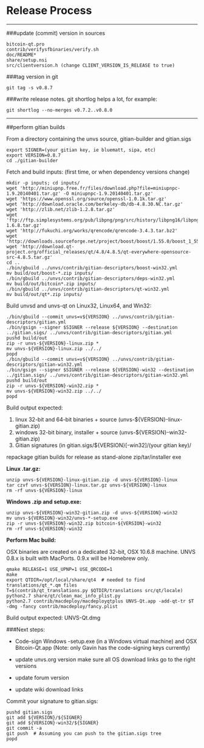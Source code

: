 Release Process
====================

* * *

###update (commit) version in sources


	bitcoin-qt.pro
	contrib/verifysfbinaries/verify.sh
	doc/README*
	share/setup.nsi
	src/clientversion.h (change CLIENT_VERSION_IS_RELEASE to true)

###tag version in git

	git tag -s v0.8.7

###write release notes. git shortlog helps a lot, for example:

	git shortlog --no-merges v0.7.2..v0.8.0

* * *

##perform gitian builds

 From a directory containing the unvs source, gitian-builder and gitian.sigs
  
	export SIGNER=(your gitian key, ie bluematt, sipa, etc)
	export VERSION=0.8.7
	cd ./gitian-builder

 Fetch and build inputs: (first time, or when dependency versions change)

	mkdir -p inputs; cd inputs/
	wget 'http://miniupnp.free.fr/files/download.php?file=miniupnpc-1.9.20140401.tar.gz' -O miniupnpc-1.9.20140401.tar.gz'
	wget 'https://www.openssl.org/source/openssl-1.0.1k.tar.gz'
	wget 'http://download.oracle.com/berkeley-db/db-4.8.30.NC.tar.gz'
	wget 'http://zlib.net/zlib-1.2.8.tar.gz'
	wget 'ftp://ftp.simplesystems.org/pub/libpng/png/src/history/libpng16/libpng-1.6.8.tar.gz'
	wget 'http://fukuchi.org/works/qrencode/qrencode-3.4.3.tar.bz2'
	wget 'http://downloads.sourceforge.net/project/boost/boost/1.55.0/boost_1_55_0.tar.bz2'
	wget 'http://download.qt-project.org/official_releases/qt/4.8/4.8.5/qt-everywhere-opensource-src-4.8.5.tar.gz'
	cd ..
	./bin/gbuild ../unvs/contrib/gitian-descriptors/boost-win32.yml
	mv build/out/boost-*.zip inputs/
	./bin/gbuild ../unvs/contrib/gitian-descriptors/deps-win32.yml
	mv build/out/bitcoin*.zip inputs/
	./bin/gbuild ../unvs/contrib/gitian-descriptors/qt-win32.yml
	mv build/out/qt*.zip inputs/

 Build unvsd and unvs-qt on Linux32, Linux64, and Win32:
  
	./bin/gbuild --commit unvs=v${VERSION} ../unvs/contrib/gitian-descriptors/gitian.yml
	./bin/gsign --signer $SIGNER --release ${VERSION} --destination ../gitian.sigs/ ../unvs/contrib/gitian-descriptors/gitian.yml
	pushd build/out
	zip -r unvs-${VERSION}-linux.zip *
	mv unvs-${VERSION}-linux.zip ../../
	popd
	./bin/gbuild --commit unvs=v${VERSION} ../unvs/contrib/gitian-descriptors/gitian-win32.yml
	./bin/gsign --signer $SIGNER --release ${VERSION}-win32 --destination ../gitian.sigs/ ../unvs/contrib/gitian-descriptors/gitian-win32.yml
	pushd build/out
	zip -r unvs-${VERSION}-win32.zip *
	mv unvs-${VERSION}-win32.zip ../../
	popd

  Build output expected:

  1. linux 32-bit and 64-bit binaries + source (unvs-${VERSION}-linux-gitian.zip)
  2. windows 32-bit binary, installer + source (unvs-${VERSION}-win32-gitian.zip)
  3. Gitian signatures (in gitian.sigs/${VERSION}[-win32]/(your gitian key)/

repackage gitian builds for release as stand-alone zip/tar/installer exe

**Linux .tar.gz:**

	unzip unvs-${VERSION}-linux-gitian.zip -d unvs-${VERSION}-linux
	tar czvf unvs-${VERSION}-linux.tar.gz unvs-${VERSION}-linux
	rm -rf unvs-${VERSION}-linux

**Windows .zip and setup.exe:**

	unzip unvs-${VERSION}-win32-gitian.zip -d unvs-${VERSION}-win32
	mv unvs-${VERSION}-win32/unvs-*-setup.exe .
	zip -r unvs-${VERSION}-win32.zip bitcoin-${VERSION}-win32
	rm -rf unvs-${VERSION}-win32

**Perform Mac build:**

  OSX binaries are created on a dedicated 32-bit, OSX 10.6.8 machine.
  UNVS 0.8.x is built with MacPorts.  0.9.x will be Homebrew only.

	qmake RELEASE=1 USE_UPNP=1 USE_QRCODE=1
	make
	export QTDIR=/opt/local/share/qt4  # needed to find translations/qt_*.qm files
	T=$(contrib/qt_translations.py $QTDIR/translations src/qt/locale)
	python2.7 share/qt/clean_mac_info_plist.py
	python2.7 contrib/macdeploy/macdeployqtplus UNVS-Qt.app -add-qt-tr $T -dmg -fancy contrib/macdeploy/fancy.plist

 Build output expected: UNVS-Qt.dmg

###Next steps:

* Code-sign Windows -setup.exe (in a Windows virtual machine) and
  OSX Bitcoin-Qt.app (Note: only Gavin has the code-signing keys currently)

* update unvs.org version
  make sure all OS download links go to the right versions

* update forum version

* update wiki download links

Commit your signature to gitian.sigs:

	pushd gitian.sigs
	git add ${VERSION}/${SIGNER}
	git add ${VERSION}-win32/${SIGNER}
	git commit -a
	git push  # Assuming you can push to the gitian.sigs tree
	popd

